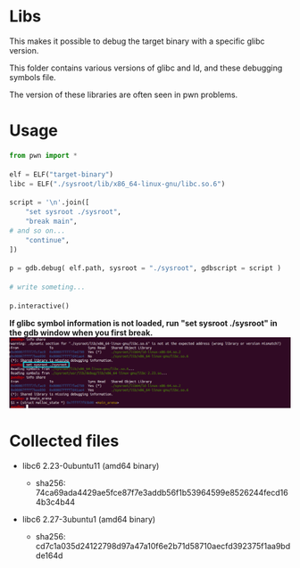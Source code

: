# Libs

This makes it possible to debug the target binary with a specific glibc version.

This folder contains various versions of glibc and ld, and these debugging symbols file.

The version of these libraries are often seen in pwn problems.


# Usage
```python
from pwn import *

elf = ELF("target-binary")
libc = ELF("./sysroot/lib/x86_64-linux-gnu/libc.so.6")

script = '\n'.join([
	"set sysroot ./sysroot",
	"break main",
# and so on...
	"continue",
])

p = gdb.debug( elf.path, sysroot = "./sysroot", gdbscript = script )

# write someting...

p.interactive()
```
**If glibc symbol information is not loaded, run "set sysroot ./sysroot" in the gdb window when you first break.**
![set sysroot ./sysroot](https://raw.githubusercontent.com/pr0xy-t/pwn_writeups/master/libs/sysroot.png "sysroot.png")

# Collected files

* libc6 2.23-0ubuntu11 (amd64 binary)
	* sha256: 74ca69ada4429ae5fce87f7e3addb56f1b53964599e8526244fecd164b3c4b44

* libc6 2.27-3ubuntu1 (amd64 binary)
	* sha256: cd7c1a035d24122798d97a47a10f6e2b71d58710aecfd392375f1aa9bdde164d

